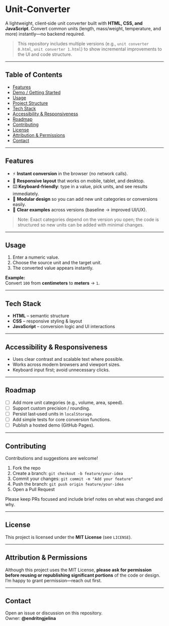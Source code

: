 # Unit‑Converter

A lightweight, client‑side unit converter built with **HTML, CSS, and JavaScript**. Convert common units (length, mass/weight, temperature, and more) instantly—no backend required.

> This repository includes multiple versions (e.g., `unit converter 0.html`, `unit converter 1.html`) to show incremental improvements to the UI and code structure.

---

## Table of Contents
- [Features](#features)
- [Demo / Getting Started](#demo--getting-started)
- [Usage](#usage)
- [Project Structure](#project-structure)
- [Tech Stack](#tech-stack)
- [Accessibility & Responsiveness](#accessibility--responsiveness)
- [Roadmap](#roadmap)
- [Contributing](#contributing)
- [License](#license)
- [Attribution & Permissions](#attribution--permissions)
- [Contact](#contact)

---

## Features
- ⚡ **Instant conversion** in the browser (no network calls).
- 📱 **Responsive layout** that works on mobile, tablet, and desktop.
- ⌨️ **Keyboard‑friendly**: type in a value, pick units, and see results immediately.
- 🧩 **Modular design** so you can add new unit categories or conversions easily.
- 🧪 **Clear examples** across versions (baseline → improved UI/UX).

> Note: Exact categories depend on the version you open; the code is structured so new units can be added with minimal changes.

---

## Usage
1. Enter a numeric value.
2. Choose the source unit and the target unit.
3. The converted value appears instantly.

**Example:**  
Convert `100` from **centimeters** to **meters** → `1`.

---
## Tech Stack
- **HTML** – semantic structure
- **CSS** – responsive styling & layout
- **JavaScript** – conversion logic and UI interactions

---

## Accessibility & Responsiveness
- Uses clear contrast and scalable text where possible.
- Works across modern browsers and viewport sizes.
- Keyboard input first; avoid unnecessary clicks.

---

## Roadmap
- [ ] Add more unit categories (e.g., volume, area, speed).
- [ ] Support custom precision / rounding.
- [ ] Persist last‑used units in `localStorage`.
- [ ] Add simple tests for core conversion functions.
- [ ] Publish a hosted demo (GitHub Pages).

---

## Contributing
Contributions and suggestions are welcome!

1. Fork the repo
2. Create a branch: `git checkout -b feature/your-idea`
3. Commit your changes: `git commit -m "Add your feature"`
4. Push the branch: `git push origin feature/your-idea`
5. Open a Pull Request

Please keep PRs focused and include brief notes on what was changed and why.

---

## License
This project is licensed under the **MIT License** (see `LICENSE`).

---

## Attribution & Permissions
Although this project uses the MIT License, **please ask for permission before reusing or republishing significant portions** of the code or design. I’m happy to grant permission—reach out first.

---

## Contact
Open an issue or discussion on this repository.  
Owner: **@endritngjelina**
